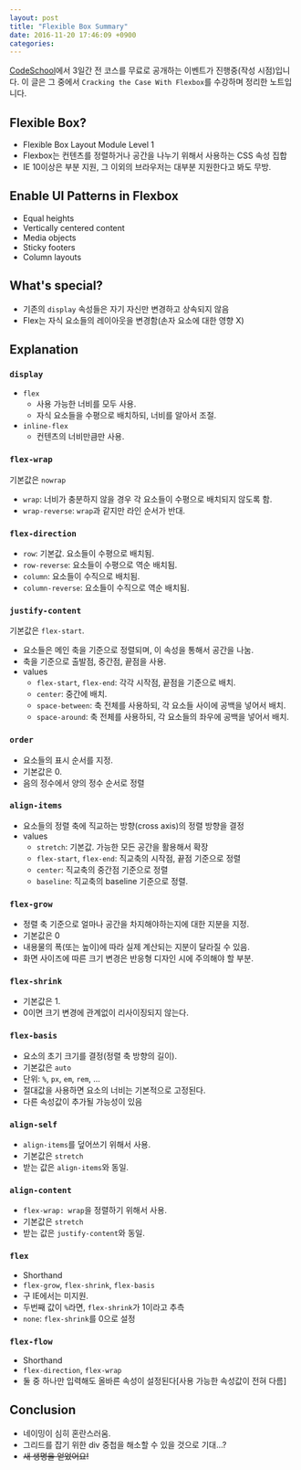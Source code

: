 ```yaml
---
layout: post
title: "Flexible Box Summary"
date: 2016-11-20 17:46:09 +0900
categories:
---
```


[CodeSchool](https://www.codeschool.com/)에서 3일간 전 코스를 무료로 공개하는 이벤트가
진행중(작성 시점)입니다. 이 글은 그 중에서 `Cracking the Case With Flexbox`를
수강하며 정리한 노트입니다.

## Flexible Box?

- Flexible Box Layout Module Level 1
- Flexbox는 컨텐츠를 정렬하거나 공간을 나누기 위해서 사용하는 CSS 속성 집합
- IE 10이상은 부분 지원, 그 이외의 브라우저는 대부분 지원한다고 봐도 무방.

## Enable UI Patterns in Flexbox

- Equal heights
- Vertically centered content
- Media objects
- Sticky footers
- Column layouts

## What's special?

- 기존의 `display` 속성들은 자기 자신만 변경하고 상속되지 않음
- Flex는 자식 요소들의 레이아웃을 변경함(손자 요소에 대한 영향 X)

## Explanation

### `display`

- `flex`
  - 사용 가능한 너비를 모두 사용.
  - 자식 요소들을 수평으로 배치하되, 너비를 알아서 조절.
- `inline-flex`
  - 컨텐츠의 너비만큼만 사용.

### `flex-wrap`

기본값은 `nowrap`

- `wrap`: 너비가 충분하지 않을 경우 각 요소들이 수평으로 배치되지 않도록 함.
- `wrap-reverse`: `wrap`과 같지만 라인 순서가 반대.

### `flex-direction`

- `row`: 기본값. 요소들이 수평으로 배치됨.
- `row-reverse`: 요소들이 수평으로 역순 배치됨.
- `column`: 요소들이 수직으로 배치됨.
- `column-reverse`: 요소들이 수직으로 역순 배치됨.

### `justify-content`

기본값은 `flex-start`.

- 요소들은 메인 축을 기준으로 정렬되며, 이 속성을 통해서 공간을 나눔.
- 축을 기준으로 출발점, 중간점, 끝점을 사용.
- values
  - `flex-start`, `flex-end`: 각각 시작점, 끝점을 기준으로 배치.
  - `center`: 중간에 배치.
  - `space-between`: 축 전체를 사용하되, 각 요소들 사이에 공백을 넣어서 배치.
  - `space-around`: 축 전체를 사용하되, 각 요소들의 좌우에 공백을 넣어서 배치.

### `order`

- 요소들의 표시 순서를 지정.
- 기본값은 0.
- 음의 정수에서 양의 정수 순서로 정렬

### `align-items`

- 요소들의 정렬 축에 직교하는 방향(cross axis)의 정렬 방향을 결정
- values
  - `stretch`: 기본값. 가능한 모든 공간을 활용해서 확장
  - `flex-start`, `flex-end`: 직교축의 시작점, 끝점 기준으로 정렬
  - `center`: 직교축의 중간점 기준으로 정렬
  - `baseline`: 직교축의 baseline 기준으로 정렬.

### `flex-grow`

- 정렬 축 기준으로 얼마나 공간을 차지해야하는지에 대한 지분을 지정.
- 기본값은 0
- 내용물의 폭(또는 높이)에 따라 실제 계산되는 지분이 달라질 수 있음.
- 화면 사이즈에 따른 크기 변경은 반응형 디자인 시에 주의해야 할 부분.

### `flex-shrink`

- 기본값은 1.
- 0이면 크기 변경에 관계없이 리사이징되지 않는다.

### `flex-basis`

- 요소의 초기 크기를 결정(정렬 축 방향의 길이).
- 기본값은 `auto`
- 단위: `%`, `px`, `em`, `rem`, ...
- 절대값을 사용하면 요소의 너비는 기본적으로 고정된다.
- 다른 속성값이 추가될 가능성이 있음

### `align-self`

- `align-items`를 덮어쓰기 위해서 사용.
- 기본값은 `stretch`
- 받는 값은 `align-items`와 동일.

### `align-content`

- `flex-wrap: wrap`을 정렬하기 위해서 사용.
- 기본값은 `stretch`
- 받는 값은 `justify-content`와 동일.

### `flex`

- Shorthand
- `flex-grow`, `flex-shrink`, `flex-basis`
- 구 IE에서는 미지원.
- 두번째 값이 `%`라면, `flex-shrink`가 1이라고 추측
- `none`: `flex-shrink`를 0으로 설정

### `flex-flow`

- Shorthand
- `flex-direction`, `flex-wrap`
- 둘 중 하나만 입력해도 올바른 속성이 설정된다[사용 가능한 속성값이 전혀 다름]

## Conclusion

- 네이밍이 심히 혼란스러움.
- 그리드를 잡기 위한 div 중첩을 해소할 수 있을 것으로 기대...?
- ~~새 생명을 얻었어요!~~
